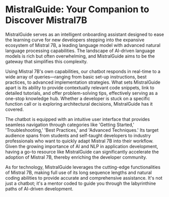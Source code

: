 # MistralGuide: Your Companion to Discover Mistral7B
MistralGuide serves as an intelligent onboarding assistant designed to ease the learning curve for new developers stepping into the expansive ecosystem of Mistral 7B, a leading language model with advanced natural language processing capabilities. The landscape of AI-driven language models is rich but often overwhelming, and MistralGuide aims to be the gateway that simplifies this complexity.

Using Mistral 7B's own capabilities, our chatbot responds in real-time to a wide array of queries—ranging from basic set-up instructions, best practices, to advanced implementation strategies. What sets MistralGuide apart is its ability to provide contextually relevant code snippets, link to detailed tutorials, and offer problem-solving tips, effectively serving as a one-stop knowledge hub. Whether a developer is stuck on a specific function call or is exploring architectural decisions, MistralGuide has it covered.

The chatbot is equipped with an intuitive user interface that provides seamless navigation through categories like 'Getting Started,' 'Troubleshooting,' 'Best Practices,' and 'Advanced Techniques.' Its target audience spans from students and self-taught developers to industry professionals who want to quickly adapt Mistral 7B into their workflow. Given the growing importance of AI and NLP in application development, having a go-to resource like MistralGuide can significantly accelerate the adoption of Mistral 7B, thereby enriching the developer community.

As for technology, MistralGuide leverages the cutting-edge functionalities of Mistral 7B, making full use of its long sequence lengths and natural coding abilities to provide accurate and comprehensive assistance. It's not just a chatbot; it's a mentor coded to guide you through the labyrinthine paths of AI-driven development.
